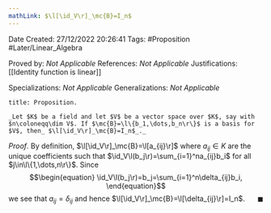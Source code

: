 ```yaml
---
mathLink: $\l[\id_V\r]_\mc{B}=I_n$
---
```


<div class="topSpace"></div>

Date Created: 27/12/2022 20:26:41
Tags: #Proposition #Later/Linear_Algebra

Proved by: _Not Applicable_
References: _Not Applicable_
Justifications: [[Identity function is linear]]

Specializations: _Not Applicable_
Generalizations: _Not Applicable_

``` ad-Proposition
title: Proposition.

_Let $K$ be a field and let $V$ be a vector space over $K$, say with $n\coloneqq\dim V$. If $\mc{B}=\l\{b_1,\dots,b_n\r\}$ is a basis for $V$, then_ $\l[\id_V\r]_\mc{B}=I_n$_._

```

_Proof_. By definition, $\l[\id_V\r]_\mc{B}=\l[a_{ij}\r]$ where $a_{ij}\in K$ are the unique coefficients such that $\id_V\l(b_j\r)=\sum_{i=1}^na_{ij}b_i$ for all $j\in\l\{1,\dots,n\r\}$. Since
$$\begin{equation}
    \id_V\l(b_j\r)=b_j=\sum_{i=1}^n\delta_{ij}b_i,
\end{equation}$$
we see that $a_{ij}=\delta_{ij}$ and hence $\l[\id_V\r]_\mc{B}=\l[\delta_{ij}\r]=I_n$.<span style="float:right;">$\blacksquare$</span>

